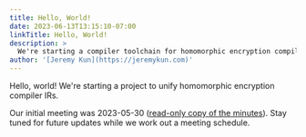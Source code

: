 ```yaml
---
title: Hello, World!
date: 2023-06-13T13:15:10-07:00
linkTitle: Hello, World!
description: >
  We're starting a compiler toolchain for homomorphic encryption compilers.
author: '[Jeremy Kun](https://jeremykun.com)'
---
```


Hello, world! We're starting a project to unify homomorphic encryption compiler
IRs.

Our initial meeting was 2023-05-30
([read-only copy of the minutes](https://docs.google.com/document/d/1iyiHfseoVkA1qaP3Ig47kqVC-J1_AIidPaj61jvj2KM/edit?usp=sharing)).
Stay tuned for future updates while we work out a meeting schedule.
